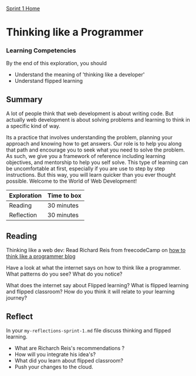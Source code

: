 [Sprint 1 Home](README.md)

# Thinking like a Programmer

### Learning Competencies
By the end of this exploration, you should

- Understand the meaning of 'thinking like a developer'
- Understand flipped learning

## Summary
A lot of people think that web development is about writing code. But actually web development is about solving problems and learning to think in a specific kind of way.

Its a practice that involves understanding the problem, planning your approach and knowing how to get answers. Our role is to help you along that path and encourage you to seek what you need to solve the problem. As such, we give you a framework of reference including learning objectives, and mentorship to help you self solve. This type of learning can be uncomfortable at first, especially if you are use to step by step instructions. But this way, you will learn quicker than you ever thought possible. Welcome to the World of Web Development!


Exploration | Time to box |
------------|----------|
Reading | 30 minutes
Reflection | 30 minutes |


## Reading

Thinking like a web dev: Read Richard Reis from freecodeCamp on [how to think like a programmer blog](https://medium.freecodecamp.org/how-to-think-like-a-programmer-lessons-in-problem-solving-d1d8bf1de7d2)

Have a look at what the internet says on how to think like a programmer.
What patterns do you see? What do you notice?

What does the internet say about Flipped learning? What is flipped learning and flipped classroom? How do you think it will relate to your learning journey?




## Reflect

In your `my-reflections-sprint-1.md` file discuss thinking and flipped learning.

- What are Richarch Reis's recommendations ?
- How will you integrate his idea's?
- What did you learn about flipped classroom?
- Push your changes to the cloud. 
